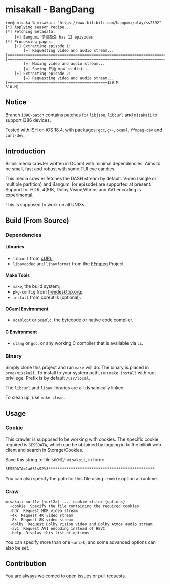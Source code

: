 # misakaII - BangDang

```
rne@ misaka % misakaii "https://www.bilibili.com/bangumi/play/ss2592"
[*] Applying season recipe...
[*] Fetching metadata:
    [+] Bangumi 学园孤岛 has 12 episodes
[*] Processing pages:
    [+] Extracting episode 1:
        [=] Requesting video and audio stream...
[====================================================================================================================130.M]
[====================================================================================================================29.6M]
        [=] Muxing video and audio stream...
        [=] Saving 开始.mp4 to dist...
    [+] Extracting episode 2:
        [=] Requesting video and audio stream...
[============================================129.M                                                                   310.M]
```

## Notice

Branch `i386-patch` contains patches for `libjson`, `libcurl` and `misakaii` to support i386 devices.

Tested with iSH on iOS 18.4, with packages: `gcc`, `g++`, `ocaml`, `ffmpeg-dev` and `curl-dev`.

## Introduction

Bilibili media crawler written in OCaml with minimal dependencies. Aims to be small,
fast and robust with some TUI eye candies.

This media crawler fetches the DASH stream by default. Video (single or multiple partition)
and Bangumi (or episode) are supported at present. Support for HDR, 4(8)K, Dolby Vision/Atmos
and AV1 encoding is experimental.

This is supposed to work on all UNIXs.

## Build (From Source)

### Dependencies

#### Libraries

- `libcurl` from [cURL](https://curl.se/docs/manpage.html);
- `libavcodec` and `libavformat` from the [FFmpeg](https://ffmpeg.org) Project.

#### Make Tools

- `make`, the build system;
- `pkg-config` from [freedesktop.org](https://www.freedesktop.org/wiki/Software/pkg-config/);
- `install` from coreutils (optional).

#### OCaml Environment

- `ocamlopt` or `ocamlc`, the bytecode or native code compiler.

#### C Environment

- `clang` or `gcc`, or any working C compiler that is available via `cc`.

### Binary

Simply clone this project and run `make` will do. The binary is placed in `prog/misakaii`.
To install to your system path, run `make install` with root privilege. Prefix is by default
`/usr/local`.

The `libcurl` and `libav` libraries are all dynamically linked.

To clean up, use `make clean`.

## Usage

### Cookie

This crawler is supposed to be working with cookies. The specific cookie required is `SESSDATA`,
which can be obtained by logging in to the bilibili web client and search in Storage/Cookies.

Save this string to file `$HOME/.misakaii`, in form:

```
SESSDATA=1a651s92%3***********************************************
```

You can also specify the path for this file using `-cookie` option at runtime.

### Craw

```
misakaii <url1> [<url2>] ... -cookie <file> {options}
  -cookie  Specify the file containing the required cookies
  -hdr  Request HDR video stream
  -4k  Request 4K video stream
  -8k  Request 8K video stream
  -dolby  Request Dolby Vision video and Dolby Atmos audio stream
  -av1  Request AV1 encoding instead of HEVC
  -help  Display this list of options
```

You can specify more than one `<url>`s, and some advanced options can also be set.

## Contribution

You are always welcomed to open issues or pull requests.
